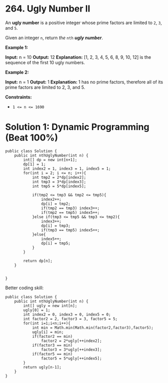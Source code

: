 # 264. Ugly Number II
An  **ugly number**  is a positive integer whose prime factors are limited to  `2`,  `3`, and  `5`.

Given an integer  `n`, return  _the_  `nth`  _**ugly number**_.

**Example 1:**

**Input:** n = 10
**Output:** 12
**Explanation:** [1, 2, 3, 4, 5, 6, 8, 9, 10, 12] is the sequence of the first 10 ugly numbers.

**Example 2:**

**Input:** n = 1
**Output:** 1
**Explanation:** 1 has no prime factors, therefore all of its prime factors are limited to 2, 3, and 5.

**Constraints:**

-   `1 <= n <= 1690`

# Solution 1: Dynamic Programming (Beat 100%)
```
public class Solution {
    public int nthUglyNumber(int n) {
        int[] dp = new int[n+1];
        dp[1] = 1;
        int index2 = 1, index3 = 1, index5 = 1;
        for(int i = 2; i <= n; i++){
            int tmp2 = 2*dp[index2];
            int tmp3 = 3*dp[index3];
            int tmp5 = 5*dp[index5];
            
            if(tmp2 <= tmp3 && tmp2 <= tmp5){
                index2++;
                dp[i] = tmp2;
                if(tmp2 == tmp3) index3++;
                if(tmp2 == tmp5) index5++;
            }else if(tmp3 <= tmp5 && tmp3 <= tmp2){
                index3++;
                dp[i] = tmp3;
                if(tmp3 == tmp5) index5++;
            }else{
                index5++;
                dp[i] = tmp5;
            }
        }
        
        return dp[n];
    }
    
    
}
```

Better coding skill:
```
public class Solution {
    public int nthUglyNumber(int n) {
        int[] ugly = new int[n];
        ugly[0] = 1;
        int index2 = 0, index3 = 0, index5 = 0;
        int factor2 = 2, factor3 = 3, factor5 = 5;
        for(int i=1;i<n;i++){
            int min = Math.min(Math.min(factor2,factor3),factor5);
            ugly[i] = min;
            if(factor2 == min)
                factor2 = 2*ugly[++index2];
            if(factor3 == min)
                factor3 = 3*ugly[++index3];
            if(factor5 == min)
                factor5 = 5*ugly[++index5];
        }
        return ugly[n-1];
    }
}
```